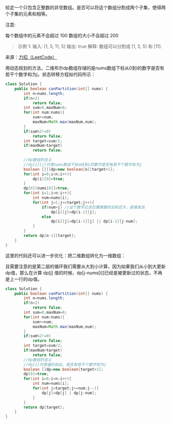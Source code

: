 给定一个只包含正整数的非空数组。是否可以将这个数组分割成两个子集，使得两个子集的元素和相等。

注意:

每个数组中的元素不会超过 100
数组的大小不会超过 200

>示例 1:
输入: [1, 5, 11, 5]
输出: true
解释: 数组可以分割成 [1, 5, 5] 和 [11].

来源：[力扣（LeetCode）](https://leetcode-cn.com/problems/partition-equal-subset-sum)

用动态规划的方法，二维布尔dp数组存储的是nums数组下标从0到i的数字是否有若干个数字和为j，状态转移方程如代码所示：

```java
class Solution {
    public boolean canPartition(int[] nums) {
        int n=nums.length;
        if(n<2)
            return false;
        int sum=0,maxNum=0;
        for(int num:nums){
            sum+=num;
            maxNum=Math.max(maxNum,num);
        }
        if(sum%2!=0)
            return false;
        int target=sum/2;
        if(maxNum>target)
            return false;
        
        //dp数组的含义
        //dp[i][j]代表nums数组下标从0到i的数字是否有若干个数字和为j
        boolean [][]dp=new boolean[n][target+1];
        for(int i=0;i<n;i++){
            dp[i][0]=true;
        }
        dp[0][nums[0]]=true;
        for(int i=1;i<n;i++){
            int num=nums[i];
            for(int j=1;j<=target;j++){
                if(num>j) //这个数字比该位置需要的总和还大，直接舍去
                    dp[i][j]=dp[i-1][j];
                else
                    dp[i][j]=dp[i-1][j] || dp[i-1][j-num];
            }
        }
        return dp[n-1][target];
    }
}
```

这里的代码还可以进一步优化：把二维数组转化为一维数组：

且需要注意的是第二层的循环我们需要从大到小计算，因为如果我们从小到大更新dp值，那么在计算 dp[j] 值的时候，dp[j-nums[i]]已经是被更新过的状态，不再是上一行的dp值。

```java
class Solution {
    public boolean canPartition(int[] nums) {
        int n=nums.length;
        if(n<2)
            return false;
        int sum=0,maxNum=0;
        for(int num:nums){
            sum+=num;
            maxNum=Math.max(maxNum,num);
        }
        if(sum%2!=0)
            return false;
        int target=sum/2;
        if(maxNum>target)
            return false;      
        //dp数组的含义
        //dp[i]代表遍历到此，是否有若干个数字和为j
        boolean []dp=new boolean[target+1];
        dp[0]=true;
        for(int i=0;i<n;i++){
            int num=nums[i];
            for(int j=target;j>=num;j--){
                dp[j]=dp[j] | dp[j-num];
            }
        }
        return dp[target];
    }
}
```
